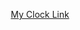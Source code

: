 <div align=center>
 
 [My Clock Link](https://becskeens.github.io/Skeens_Bec_ART2210/Clock/clock.html)
